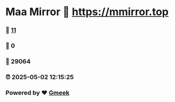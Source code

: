 # Maa Mirror :link: https://mmirror.top 
### :page_facing_up: [11](https://mmirror.top/tag.html) 
### :speech_balloon: 0 
### :hibiscus: 29064 
### :alarm_clock: 2025-05-02 12:15:25 
### Powered by :heart: [Gmeek](https://github.com/Meekdai/Gmeek)
